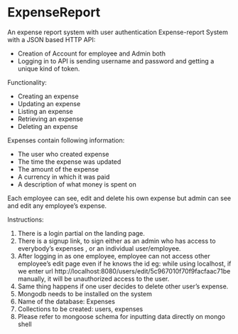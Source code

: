 # ExpenseReport
An expense report system with user authentication
Expense-report System with a JSON based HTTP API:

-	Creation of Account for employee and Admin both
-	Logging in to API is sending username and password and getting a unique kind of token.

Functionality:
-	Creating an expense
-	Updating an expense
-	Listing an expense
-	Retrieving an expense
-	Deleting an expense

Expenses contain following information:
-	The user who created expense
-	The time the expense was updated
-	The amount of the expense
-	A currency in which it was paid
-	A description of what money is spent on

Each employee can see, edit and delete his own expense but admin can see and edit any employee’s expense.

Instructions:

1.	There is a login partial on the landing page.
2.	There is a signup link, to sign either as an admin who has access to everybody’s expenses , or an individual user/employee.
3.	After logging in as one employee, employee can not access other employee’s edit page even if he knows the id eg: while using localhost, if we enter url http://localhost:8080/users/edit/5c967010f70f9facfaac71be
manually, it will be unauthorized access to the user. 
4.	Same thing happens if one user decides to delete other user’s expense.
5.	Mongodb needs to be installed on the system
6.	Name of the database: Expenses
7.	Collections to be created: users, expenses
8.	Please refer to mongoose schema for inputting data directly on mongo shell


